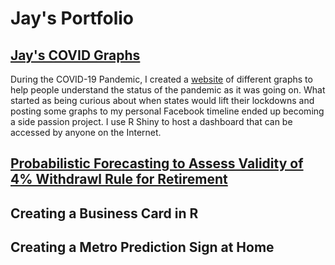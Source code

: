 # Jay's Portfolio

## [Jay's COVID Graphs](https://github.com/jwestreich/jayscovidgraphs)
During the COVID-19 Pandemic, I created a [website](https://www.jayscovidgraphs.com) of different graphs to help people understand the status of the pandemic as it was going on. What started as being curious about when states would lift their lockdowns and posting some graphs to my personal Facebook timeline ended up becoming a side passion project. I use R Shiny to host a dashboard that can be accessed by anyone on the Internet.

## [Probabilistic Forecasting to Assess Validity of 4% Withdrawl Rule for Retirement](https://github.com/jwestreich/safe_withdrawl_rate)


## Creating a Business Card in R


## Creating a Metro Prediction Sign at Home
